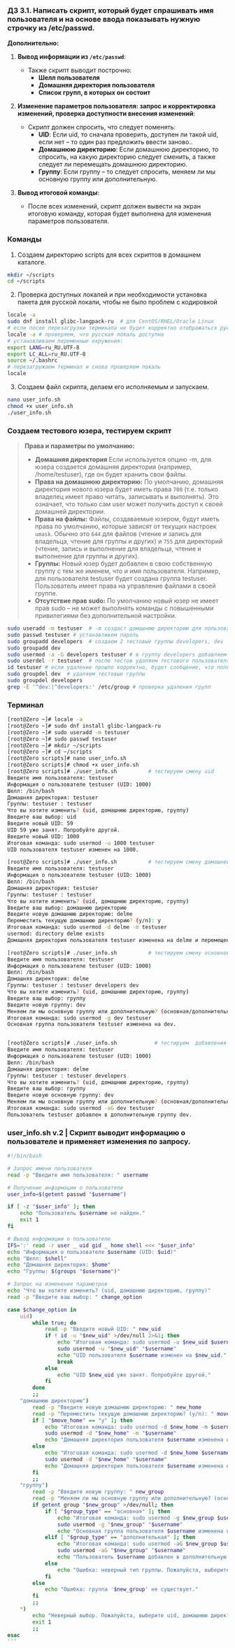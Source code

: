 ### Д3 3.1. Написать скрипт, который будет спрашивать имя пользователя и на основе ввода показывать нужную строчку из /etc/passwd.

**Дополнительно:**

1. **Вывод информации из `/etc/passwd`**: 
   - Также скрипт выводит построчно:
     - **Шелл пользователя**
     - **Домашняя директория пользователя**
     - **Список групп, в которых он состоит**

2. **Изменение параметров пользователя: запрос и корректировка изменений, проверка доступности внесения изменений**: 
   - Скрипт должен спросить, что следует поменять:
     - **UID**: Если uid, то сначала проверить, доступен ли такой uid, если нет – то один раз предложить ввести заново..
     - **Домашнюю директорию**: Если домашнюю директорию, то спросить, на какую директорию следует сменить, а также следует ли перемещать домашнюю директорию.
     - **Группу**: Если группу – то следует спросить, меняем ли мы основную группу или дополнительную.

7. **Вывод итоговой команды**: 
   - После всех изменений, скрипт должен вывести на экран итоговую команду, которая будет выполнена для изменения параметров пользователя.


### Команды 

1. Создаем директорию scripts для всех скриптов в домашнем каталоге.
```bash
mkdir ~/scripts
cd ~/scripts
```
2. Проверка доступных локалей и при необходимости установка пакета для русской локали, чтобы не было проблем с кодировкой	
```bash
locale -a
sudo dnf install glibc-langpack-ru  # для CentOS/RHEL/Oracle Linux
# если посое перезагрузки терминала не будет корректно отображаться русский текст, дополнительно: 
locale -a # проверяем, что русская локаль доступна
# установливаем переменные окружения: 
export LANG=ru_RU.UTF-8
export LC_ALL=ru_RU.UTF-8 
source ~/.bashrc 
# перезагружаем терминал и снова проверяем локаль 
locale
```
3. Создаем файл скрипта, делаем его исполняемым и запускаем. 
```bash 
nano user_info.sh
chmod +x user_info.sh
./user_info.sh
```

### Создаем тестового юзера, тестируем скрипт  
> **Права и параметры по умолчанию:**
>  
> - **Домашняя директория** Если используется опцию -m, для юзера создается домашняя директория (например, /home/testuser), где он будет хранить свои файлы.
> - **Права на домашнюю директорию:** По умолчанию, домашняя директория нового юзера будет иметь права `700` (т.е. только владелец имеет право читать, записывать и выполнять). Это означает, что только сам user может получить доступ к своей домашней директории.
> - **Права на файлы:** Файлы, создаваемые юзером, будут иметь права по умолчанию, которые зависят от текущих настроек `umask`. Обычно это `644` для файлов (чтение и запись для владельца, чтение для группы и других) и `755` для директорий (чтение, запись и выполнение для владельца, чтение и выполнение для группы и других).
> - **Группы:** Новый юзер будет добавлен в свою собственную группу с тем же именем, что и имя пользователя. Например, для пользователя testuser будет создана группа testuser. Пользователь имеет права на управление файлами в своей группе.
> - **Отсутствие прав sudo:** По умолчанию новый юзер не имеет прав sudo – не может выполнять команды с повышенными привилегиями без дополнительной настройки.

```bash 
sudo useradd -m testuser  # -m создаст домашнюю директорию для пользователя.
sudo passwd testuser # устанавливем пароль 
sudo groupadd developers  # создаем 2 тестовые группы developers, dev
sudo groupadd dev            
sudo usermod -a -G developers testuser # в группу developers добавляем тестового пользователя testuser
sudo userdel -r testuser  # после тестов удаляем тестового пользователя, опция -r удаляет также его домашнюю директорию
id testuser # если удаление прошло корректно, будет сообщение, что пользователь не найден.
sudo groupdel dev  # удаляем тестовые группы
sudo groupdel developers
grep -E '^dev:|^developers:' /etc/group # проверка удаления групп
```

### Терминал

```bash 
[root@Zero ~]# locale -a
[root@Zero ~]# sudo dnf install glibc-langpack-ru
[root@Zero ~]# sudo useradd -m testuser
[root@Zero ~]# sudo passwd testuser
[root@Zero ~]# mkdir ~/scripts
[root@Zero ~]# cd ~/scripts
[root@Zero scripts]# nano user_info.sh 
[root@Zero scripts]# chmod +x user_info.sh
[root@Zero scripts]# ./user_info.sh          # тестируем смену uid   
Введите имя пользователя: testuser    
Информация о пользователе testuser (UID: 1000)
Шелл: /bin/bash                     
Домашняя директория: testuser
Группы: testuser : testuser
Что вы хотите изменить? (uid, домашнюю директорию, группу) 
Введите ваш выбор: uid
Введите новый UID: 59
UID 59 уже занят. Попробуйте другой.
Введите новый UID: 1000
Итоговая команда: sudo usermod -u 1000 testuser
UID пользователя testuser изменен на 1000.

[root@Zero scripts]# ./user_info.sh          # тестируем смену домашней директории 
Введите имя пользователя: testuser
Информация о пользователе testuser (UID: 1000)
Шелл: /bin/bash
Домашняя директория: testuser
Группы: testuser : testuser
Что вы хотите изменить? (uid, домашнюю директорию, группу)
Введите ваш выбор: домашнюю директорию
Введите новую домашнюю директорию: delme            
Переместить текущую домашнюю директорию? (y/n): y
Итоговая команда: sudo usermod -d delme -m testuser
usermod: directory delme exists
Домашняя директория пользователя testuser изменена на delme и перемещена.

[root@Zero scripts]# ./user_info.sh          # тестируем смену основной группы
Введите имя пользователя: testuser
Информация о пользователе testuser (UID: 1000)
Шелл: /bin/bash
Домашняя директория: delme
Группы: testuser : testuser developers dev
Что вы хотите изменить? (uid, домашнюю директорию, группу)
Введите ваш выбор: группу
Введите новую группу: dev
Меняем ли мы основную группу или дополнительную? (основная/дополнительная): основная
Итоговая команда: sudo usermod -g dev testuser
Основная группа пользователя testuser изменена на dev.


[root@Zero scripts]# ./user_info.sh            # тестируем  добавления в дополнительную группу
Введите имя пользователя: testuser
Информация о пользователе testuser (UID: 1000)
Шелл: /bin/bash
Домашняя директория: delme
Группы: testuser : testuser developers
Что вы хотите изменить? (uid, домашнюю директорию, группу)
Введите ваш выбор: группу
Введите новую основную группу: dev
Меняем ли мы основную группу или дополнительную? (основная/дополнительная): дополнительная
Итоговая команда: sudo usermod -aG dev testuser
Пользователь testuser добавлен в дополнительную группу dev.


```

### user_info.sh v.2 | Скрипт выводит информацию о пользователе и применяет изменения по запросу. 

```bash
#!/bin/bash

# Запрос имени пользователя
read -p "Введите имя пользователя: " username

# Получение информации о пользователе
user_info=$(getent passwd "$username")

if [ -z "$user_info" ]; then
    echo "Пользователь $username не найден."
    exit 1
fi

# Вывод информации о пользователе
IFS=':' read -r user _ uid gid _ home shell <<< "$user_info"
echo "Информация о пользователе $username (UID: $uid)"
echo "Шелл: $shell"
echo "Домашняя директория: $home"
echo "Группы: $(groups "$username")"

# Запрос на изменение параметров
echo "Что вы хотите изменить? (uid, домашнюю директорию, группу)"
read -p "Введите ваш выбор: " change_option

case $change_option in
    uid)
        while true; do
            read -p "Введите новый UID: " new_uid
            if ! id -u "$new_uid" >/dev/null 2>&1; then
                echo "Итоговая команда: sudo usermod -u $new_uid $username"
                sudo usermod -u "$new_uid" "$username"
                echo "UID пользователя $username изменен на $new_uid."
                break
            else
                echo "UID $new_uid уже занят. Попробуйте другой."
            fi
        done
        ;;
    "домашнюю директорию")
        read -p "Введите новую домашнюю директорию: " new_home
        read -p "Переместить текущую домашнюю директорию? (y/n): " move_home
        if [ "$move_home" == "y" ]; then
            echo "Итоговая команда: sudo usermod -d $new_home -m $username"
            sudo usermod -d "$new_home" -m "$username"
            echo "Домашняя директория пользователя $username изменена на $new_home и перемещена."
        else
            echo "Итоговая команда: sudo usermod -d $new_home $username"
            sudo usermod -d "$new_home" "$username"
            echo "Домашняя директория пользователя $username изменена на $new_home."
        fi
        ;;
    "группу")
        read -p "Введите новую группу: " new_group
        read -p "Меняем ли мы основную группу или дополнительную? (основная/дополнительная): " group_type
        if getent group "$new_group" >/dev/null; then
            if [ "$group_type" == "основная" ]; then
                echo "Итоговая команда: sudo usermod -g $new_group $username"
                sudo usermod -g "$new_group" "$username"
                echo "Основная группа пользователя $username изменена на $new_group."
            elif [ "$group_type" == "дополнительная" ]; then
                echo "Итоговая команда: sudo usermod -aG $new_group $username"
                sudo usermod -aG "$new_group" "$username"
                echo "Пользователь $username добавлен в дополнительную группу $new_group."
            else
                echo "Ошибка: неверный тип группы. Пожалуйста, выберите 'основная' или 'дополнительная'."
            fi
        else
            echo "Ошибка: группа '$new_group' не существует."
        fi
        ;;
    *)
        echo "Неверный выбор. Пожалуйста, выберите uid, домашнюю директорию или группу."
        exit 1
        ;;
esac
'''   